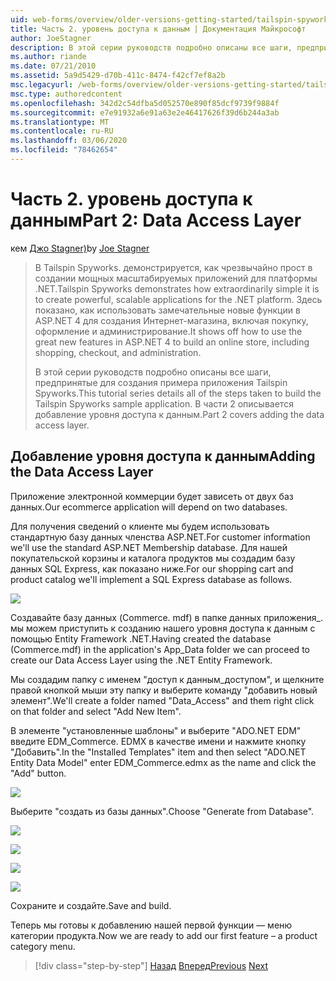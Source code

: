 ```yaml
---
uid: web-forms/overview/older-versions-getting-started/tailspin-spyworks/tailspin-spyworks-part-2
title: Часть 2. уровень доступа к данным | Документация Майкрософт
author: JoeStagner
description: В этой серии руководств подробно описаны все шаги, предпринятые для создания примера приложения Tailspin Spyworks. В части 2 описывается добавление уровня доступа к данным.
ms.author: riande
ms.date: 07/21/2010
ms.assetid: 5a9d5429-d70b-411c-8474-f42cf7ef8a2b
msc.legacyurl: /web-forms/overview/older-versions-getting-started/tailspin-spyworks/tailspin-spyworks-part-2
msc.type: authoredcontent
ms.openlocfilehash: 342d2c54dfba5d052570e890f85dcf9739f9884f
ms.sourcegitcommit: e7e91932a6e91a63e2e46417626f39d6b244a3ab
ms.translationtype: MT
ms.contentlocale: ru-RU
ms.lasthandoff: 03/06/2020
ms.locfileid: "78462654"
---
```

# <a name="part-2-data-access-layer"></a><span data-ttu-id="c7796-104">Часть 2. уровень доступа к данным</span><span class="sxs-lookup"><span data-stu-id="c7796-104">Part 2: Data Access Layer</span></span>

<span data-ttu-id="c7796-105">кем [Джо Stagner)](https://github.com/JoeStagner)</span><span class="sxs-lookup"><span data-stu-id="c7796-105">by [Joe Stagner](https://github.com/JoeStagner)</span></span>

> <span data-ttu-id="c7796-106">В Tailspin Spyworks. демонстрируется, как чрезвычайно прост в создании мощных масштабируемых приложений для платформы .NET.</span><span class="sxs-lookup"><span data-stu-id="c7796-106">Tailspin Spyworks demonstrates how extraordinarily simple it is to create powerful, scalable applications for the .NET platform.</span></span> <span data-ttu-id="c7796-107">Здесь показано, как использовать замечательные новые функции в ASP.NET 4 для создания Интернет-магазина, включая покупку, оформление и администрирование.</span><span class="sxs-lookup"><span data-stu-id="c7796-107">It shows off how to use the great new features in ASP.NET 4 to build an online store, including shopping, checkout, and administration.</span></span>
> 
> <span data-ttu-id="c7796-108">В этой серии руководств подробно описаны все шаги, предпринятые для создания примера приложения Tailspin Spyworks.</span><span class="sxs-lookup"><span data-stu-id="c7796-108">This tutorial series details all of the steps taken to build the Tailspin Spyworks sample application.</span></span> <span data-ttu-id="c7796-109">В части 2 описывается добавление уровня доступа к данным.</span><span class="sxs-lookup"><span data-stu-id="c7796-109">Part 2 covers adding the data access layer.</span></span>

## <a id="_Toc260221668"></a><span data-ttu-id="c7796-110">Добавление уровня доступа к данным</span><span class="sxs-lookup"><span data-stu-id="c7796-110">Adding the Data Access Layer</span></span>

<span data-ttu-id="c7796-111">Приложение электронной коммерции будет зависеть от двух баз данных.</span><span class="sxs-lookup"><span data-stu-id="c7796-111">Our ecommerce application will depend on two databases.</span></span>

<span data-ttu-id="c7796-112">Для получения сведений о клиенте мы будем использовать стандартную базу данных членства ASP.NET.</span><span class="sxs-lookup"><span data-stu-id="c7796-112">For customer information we'll use the standard ASP.NET Membership database.</span></span> <span data-ttu-id="c7796-113">Для нашей покупательской корзины и каталога продуктов мы создадим базу данных SQL Express, как показано ниже.</span><span class="sxs-lookup"><span data-stu-id="c7796-113">For our shopping cart and product catalog we'll implement a SQL Express database as follows.</span></span>

![](tailspin-spyworks-part-2/_static/image1.jpg)

<span data-ttu-id="c7796-114">Создавайте базу данных (Commerce. mdf) в папке данных приложения\_. мы можем приступить к созданию нашего уровня доступа к данным с помощью Entity Framework .NET.</span><span class="sxs-lookup"><span data-stu-id="c7796-114">Having created the database (Commerce.mdf) in the application's App\_Data folder we can proceed to create our Data Access Layer using the .NET Entity Framework.</span></span>

<span data-ttu-id="c7796-115">Мы создадим папку с именем "доступ к данным\_доступом", и щелкните правой кнопкой мыши эту папку и выберите команду "добавить новый элемент".</span><span class="sxs-lookup"><span data-stu-id="c7796-115">We'll create a folder named "Data\_Access" and them right click on that folder and select "Add New Item".</span></span>

<span data-ttu-id="c7796-116">В элементе "установленные шаблоны" и выберите "ADO.NET EDM" введите EDM\_Commerce. EDMX в качестве имени и нажмите кнопку "Добавить".</span><span class="sxs-lookup"><span data-stu-id="c7796-116">In the "Installed Templates" item and then select "ADO.NET Entity Data Model" enter EDM\_Commerce.edmx as the name and click the "Add" button.</span></span>

![](tailspin-spyworks-part-2/_static/image2.jpg)

<span data-ttu-id="c7796-117">Выберите "создать из базы данных".</span><span class="sxs-lookup"><span data-stu-id="c7796-117">Choose "Generate from Database".</span></span>

![](tailspin-spyworks-part-2/_static/image1.png)

![](tailspin-spyworks-part-2/_static/image2.png)

![](tailspin-spyworks-part-2/_static/image3.png)

![](tailspin-spyworks-part-2/_static/image3.jpg)

<span data-ttu-id="c7796-118">Сохраните и создайте.</span><span class="sxs-lookup"><span data-stu-id="c7796-118">Save and build.</span></span>

<span data-ttu-id="c7796-119">Теперь мы готовы к добавлению нашей первой функции — меню категории продукта.</span><span class="sxs-lookup"><span data-stu-id="c7796-119">Now we are ready to add our first feature – a product category menu.</span></span>

> [!div class="step-by-step"]
> <span data-ttu-id="c7796-120">[Назад](tailspin-spyworks-part-1.md)
> [Вперед](tailspin-spyworks-part-3.md)</span><span class="sxs-lookup"><span data-stu-id="c7796-120">[Previous](tailspin-spyworks-part-1.md)
[Next](tailspin-spyworks-part-3.md)</span></span>
